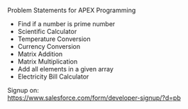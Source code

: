 Problem Statements for APEX Programming

- Find if a number is prime number
- Scientific Calculator
- Temperature Conversion
- Currency Conversion
- Matrix Addition
- Matrix Multiplication
- Add all elements in a given array
- Electricity Bill Calculator

Signup on:  
https://www.salesforce.com/form/developer-signup/?d=pb
